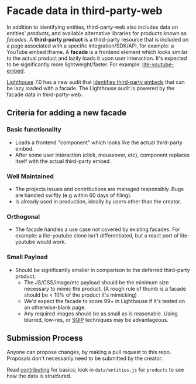 # Facade data in third-party-web

In addition to identifying entities, third-party-web also includes data on entities' _products_, and available alternative libraries for products known as _facades_. A **third-party product** is a third-party resource that is included on a page associated with a specific integration/SDK/API, for example: a YouTube embed iframe. A **facade** is a frontend element which looks similar to the actual product and lazily loads it upon user interaction.  It's expected to be significantly more lightweight/faster. For example: [lite-youtube-embed](https://github.com/paulirish/lite-youtube-embed).

[Lighthouse](https://github.com/GoogleChrome/lighthouse) 7.0 has a new audit that [identifies third-party embeds](https://web.dev/third-party-facades/) that can be lazy loaded with a facade. The Lighthouse audit is powered by the facade data in third-party-web.

## Criteria for adding a new facade

### Basic functionality

* Loads a frontend "component" which looks like the actual third-party embed.
* After some user interaction (click, mouseover, etc), component replaces itself with the actual third-party embed.

### Well Maintained

* The projects issues and contributions are managed responsibly. Bugs are 
  handled swiftly (e.g within 60 days of filing).
* Is already used in production, ideally by users other than the creator.

### Orthogonal

* The facade handles a use case not covered by existing facades. For example: a 
  lite-youtube clone isn't differentiated, but a react port of lite-youtube 
  would work.

### Small Payload

* Should be significantly smaller in comparison to the deferred third-party 
  product.
    * The JS/CSS/image/etc payload should be the minimum size necessary to mimic 
      the product. (A rough rule of thumb is a facade should be &lt; 10% of the 
      product it's mimicking)
    * We'd expect the facade to score 99+ in Lighthouse if it's tested on an 
      otherwise-blank page.
    * Any required images should be as small as is reasonable. Using blurred, low-res,
      or [SQIP](https://calendar.perfplanet.com/2017/sqip-vague-vectors-for-performant-previews/) 
      techniques may be advantageous.

## Submission Process

Anyone can propose changes, by making a pull request to this repo. Proposals 
don't necessarily need to be submitted by the creator.

Read 
[contributing](https://github.com/patrickhulce/third-party-web#contributing) for 
basics; look in `data/entities.js` for `products` to see how the data is structured.
